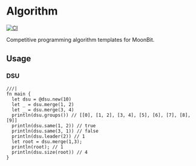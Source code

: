# Algorithm

[![CI](https://github.com/chhnb/algorithm/actions/workflows/ci.yml/badge.svg)](https://github.com/chhnb/algorithm/actions/workflows/ci.yml)

Competitive programming algorithm templates for MoonBit.

## Usage

### DSU

```moonbit
///|
fn main {
  let dsu = @dsu.new(10)
  let _ = dsu.merge(1, 2)
  let _ = dsu.merge(3, 4)
  println(dsu.groups()) // [[0], [1, 2], [3, 4], [5], [6], [7], [8], [9]]
  println(dsu.same(1, 2)) // true
  println(dsu.same(3, 1)) // false
  println(dsu.leader(2)) // 1
  let root = dsu.merge(1,3);
  println(root); // 1
  println(dsu.size(root)) // 4
}
```

